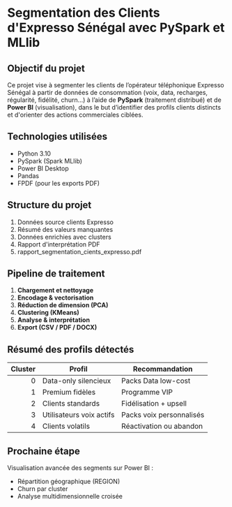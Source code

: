 # Segmentation des Clients d'Expresso Sénégal avec PySpark et MLlib

## Objectif du projet

Ce projet vise à segmenter les clients de l’opérateur téléphonique Expresso Sénégal à partir de données de consommation (voix, data, recharges, régularité, fidélité, churn...) à l’aide de **PySpark** (traitement distribué) et de **Power BI** (visualisation), dans le but d’identifier des profils clients distincts et d'orienter des actions commerciales ciblées.

## Technologies utilisées

- Python 3.10
- PySpark (Spark MLlib)
- Power BI Desktop
- Pandas
- FPDF (pour les exports PDF)
  

## Structure du projet

1. Données source clients Expresso
2. Résumé des valeurs manquantes
3. Données enrichies avec clusters
4. Rapport d'interprétation PDF
5. rapport_segmentation_cients_expresso.pdf
   

## Pipeline de traitement

1. **Chargement et nettoyage**
2. **Encodage & vectorisation**
3. **Réduction de dimension (PCA)**
4. **Clustering (KMeans)**
5. **Analyse & interprétation**
6. **Export (CSV / PDF / DOCX)**
   

## Résumé des profils détectés

| Cluster | Profil | Recommandation |
|--------:|--------|----------------|
| 0 | Data-only silencieux | Packs Data low-cost |
| 1 | Premium fidèles | Programme VIP |
| 2 | Clients standards | Fidélisation + upsell |
| 3 | Utilisateurs voix actifs | Packs voix personnalisés |
| 4 | Clients volatils | Réactivation ou abandon |


## Prochaine étape

Visualisation avancée des segments sur Power BI :
- Répartition géographique (REGION)
- Churn par cluster
- Analyse multidimensionnelle croisée
